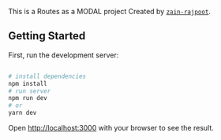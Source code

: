 This is a Routes as a MODAL project Created by [`zain-rajpoot`](https://github.com/zain-rajpoot/).

## Getting Started

First, run the development server:

```bash

# install dependencies
npm install
# run server
npm run dev
# or
yarn dev
```

Open [http://localhost:3000](http://localhost:3000) with your browser to see the result.